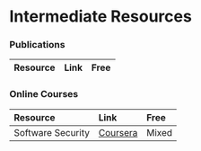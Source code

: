 # Intermediate Resources

### Publications

| Resource | Link | Free |
| :--- | :--- | :--- |


### Online Courses

| Resource | Link | Free |
| :--- | :--- | :--- |
| Software Security | [Coursera](https://www.coursera.org/learn/software-security) | Mixed |

